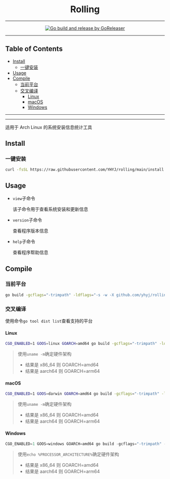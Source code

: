 <h1 align="center">Rolling</h1>

<!-- File: README.md -->
<!-- Author: YJ -->
<!-- Email: yj1516268@outlook.com -->
<!-- Created Time: 2023-02-20 16:24:15 -->

---

<p align="center">
  <a href="https://github.com/YHYJ/rolling/actions/workflows/release.yml"><img src="https://github.com/YHYJ/rolling/actions/workflows/release.yml/badge.svg" alt="Go build and release by GoReleaser"></a>
</p>

---

## Table of Contents

<!-- vim-markdown-toc GFM -->

* [Install](#install)
  * [一键安装](#一键安装)
* [Usage](#usage)
* [Compile](#compile)
  * [当前平台](#当前平台)
  * [交叉编译](#交叉编译)
    * [Linux](#linux)
    * [macOS](#macos)
    * [Windows](#windows)

<!-- vim-markdown-toc -->

---

<!----------------------------------->
<!--            _ _ _              -->
<!--  _ __ ___ | | (_)_ __   __ _  -->
<!-- | '__/ _ \| | | | '_ \ / _` | -->
<!-- | | | (_) | | | | | | | (_| | -->
<!-- |_|  \___/|_|_|_|_| |_|\__, | -->
<!--                        |___/  -->
<!----------------------------------->

---

适用于 Arch Linux 的系统安装信息统计工具

## Install

### 一键安装

```bash
curl -fsSL https://raw.githubusercontent.com/YHYJ/rolling/main/install.sh | sudo bash -s
```

## Usage

- `view`子命令

  该子命令用于查看系统安装和更新信息

- `version`子命令

  查看程序版本信息

- `help`子命令

  查看程序帮助信息

## Compile

### 当前平台

```bash
go build -gcflags="-trimpath" -ldflags="-s -w -X github.com/yhyj/rolling/general.GitCommitHash=`git rev-parse HEAD` -X github.com/yhyj/rolling/general.BuildTime=`date +%s` -X github.com/yhyj/rolling/general.BuildBy=$USER" -o build/rolling main.go
```

### 交叉编译

使用命令`go tool dist list`查看支持的平台

#### Linux

```bash
CGO_ENABLED=1 GOOS=linux GOARCH=amd64 go build -gcflags="-trimpath" -ldflags="-s -w -X github.com/yhyj/rolling/general.GitCommitHash=`git rev-parse HEAD` -X github.com/yhyj/rolling/general.BuildTime=`date +%s` -X github.com/yhyj/rolling/general.BuildBy=$USER" -o build/rolling main.go
```

> 使用`uname -m`确定硬件架构
>
> - 结果是 x86_64 则 GOARCH=amd64
> - 结果是 aarch64 则 GOARCH=arm64

#### macOS

```bash
CGO_ENABLED=1 GOOS=darwin GOARCH=amd64 go build -gcflags="-trimpath" -ldflags="-s -w -X github.com/yhyj/rolling/general.GitCommitHash=`git rev-parse HEAD` -X github.com/yhyj/rolling/general.BuildTime=`date +%s` -X github.com/yhyj/rolling/general.BuildBy=$USER" -o build/rolling main.go
```

> 使用`uname -m`确定硬件架构
>
> - 结果是 x86_64 则 GOARCH=amd64
> - 结果是 aarch64 则 GOARCH=arm64

#### Windows

```powershell
CGO_ENABLED=1 GOOS=windows GOARCH=amd64 go build -gcflags="-trimpath" -ldflags="-s -w -H windowsgui -X github.com/yhyj/rolling/general.GitCommitHash=`git rev-parse HEAD` -X github.com/yhyj/rolling/general.BuildTime=`date +%s` -X github.com/yhyj/rolling/general.BuildBy=$USER" -o build/rolling.exe main.go
```

> 使用`echo %PROCESSOR_ARCHITECTURE%`确定硬件架构
>
> - 结果是 x86_64 则 GOARCH=amd64
> - 结果是 aarch64 则 GOARCH=arm64
